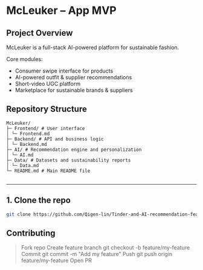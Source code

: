 # McLeuker – App MVP

## Project Overview
McLeuker is a full-stack AI-powered platform for sustainable fashion.

Core modules:
- Consumer swipe interface for products
- AI-powered outfit & supplier recommendations
- Short-video UGC platform 
- Marketplace for sustainable brands & suppliers   
 

## Repository Structure
```
McLeuker/
├─ Frontend/ # User interface
│ └─ Frontend.md
├─ Backend/ # API and business logic
│ └─ Backend.md
├─ AI/ # Recommendation engine and personalization
│ └─ AI.md
├─ Data/ # Datasets and sustainability reports
│ └─ Data.md
└─ README.md # Main README file
 
```
---

## 1. Clone the repo
```bash
git clone https://github.com/Qigen-lin/Tinder-and-AI-recommendation-features.git
```
## Contributing
> Fork repo
> Create feature branch git checkout -b feature/my-feature
>Commit git commit -m "Add my feature"
>Push git push origin feature/my-feature
>Open PR
